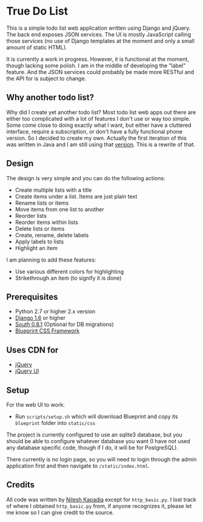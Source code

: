 True Do List
============

This is a simple todo list web application written using Django and
jQuery. The back end exposes JSON services.  The UI is mostly
JavaScript calling those services (no use of Django templates at the
moment and only a small amount of static HTML).

It is currently a work in progress.  However, it is functional at the
moment, though lacking some polish.  I am in the middle of developing
the "label" feature.  And the JSON services could probably be made
more RESTful and the API for is subject to change.

Why another todo list?
----------------------

Why did I create yet another todo list?  Most todo list web apps out
there are either too complicated with a lot of features I don't use or
way too simple.  Some come close to doing exactly what I want, but
either have a cluttered interface, require a subscription, or don't
have a fully functional phone version.  So I decided to create my own.
Actually the first iteration of this was written in Java and I am
still using that [version](http://github.com/nileshk/truedolist-java).
This is a rewrite of that.

Design
------

The design is very simple and you can do the following actions:

* Create multiple lists with a title
* Create items under a list.  Items are just plain text
* Rename lists or items
* Move items from one list to another
* Reorder lists
* Reorder items within lists
* Delete lists or items
* Create, rename, delete labels
* Apply labels to lists
* Highlight an item

I am planning to add these features:

* Use various different colors for highlighting
* Strikethrough an item (to signify it is done)
    
Prerequisites
-------------

* Python 2.7 or higher 2.x version
* [Django 1.6](http://www.djangoproject.com/) or higher
* [South 0.8.1](http://south.aeracode.org/) (Optional for DB migrations)
* [Blueprint CSS Framework](http://www.blueprintcss.org/)

Uses CDN for
------------
* [jQuery](http://jquery.com/)
* [jQuery UI](http://jqueryui.com/)

Setup
-----

For the web UI to work:

* Run `scripts/setup.sh` which will download Blueprint and copy its `blueprint` folder into `static/css`

The project is currently configured to use an sqlite3 database, but
you should be able to configure whatever database you want (I have not
used any database specific code, though if I do, it will be for PostgreSQL).

There currently is no login page, so you will need to login through
the admin application first and then navigate to `/static/index.html`.

Credits
-------

All code was written by [Nilesh Kapadia](http://www.nileshk.com)
except for `http_basic.py`.  I lost track of where I obtained
`http_basic.py` from, if anyone recognizes it, please let me know so I
can give credit to the source.
